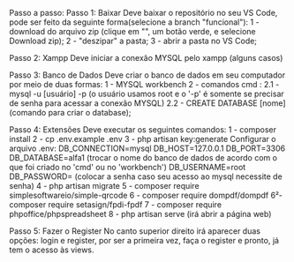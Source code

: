 Passo a passo:
Passo 1: Baixar Deve baixar o repositório no seu VS Code, pode ser feito da seguinte forma(selecione a branch "funcional"):
1 - download do arquivo zip (clique em "", um botão verde, e selecione Download zip);
2 - "deszipar" a pasta;
3 - abrir a pasta no VS Code;

Passo 2: Xampp
Deve iniciar a conexão MYSQL pelo xampp (alguns casos)

Passo 3: Banco de Dados
Deve criar o banco de dados em seu computador por meio de duas formas:
1 - MYSQL workbench
2 - comandos cmd :
2.1 - mysql -u [usuário] -p (o usuário usamos root e o '-p' é somente se precisar de senha para acessar a conexão MYSQL)
2.2 - CREATE DATABASE [nome] (comando para criar o database);

Passo 4: Extensões
Deve executar os seguintes comandos:
1 - composer install
2 - cp .env.example .env
3 - php artisan key:generate
Configurar o arquivo .env:
DB_CONNECTION=mysql
DB_HOST=127.0.0.1
DB_PORT=3306
DB_DATABASE=alfa1 (trocar o nome do banco de dados de acordo com o que foi criado no 'cmd' ou no 'workbench')
DB_USERNAME=root
DB_PASSWORD= (colocar a senha caso seu acesso ao mysql necessite de senha)
4 - php artisan migrate
5 - composer require simplesoftwareio/simple-qrcode
6 - composer require dompdf/dompdf
6²- composer require setasign/fpdi-fpdf
7 - composer require phpoffice/phpspreadsheet
8 - php artisan serve (irá abrir a página web)

Passo 5: Fazer o Register
No canto superior direito irá aparecer duas opções: login e register, por ser a primeira vez, faça o register e pronto, já tem o acesso às views.
